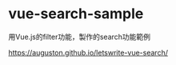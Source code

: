 # vue-search-sample

用Vue.js的filter功能，製作的search功能範例

<https://auguston.github.io/letswrite-vue-search/>
